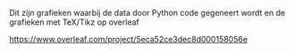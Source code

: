Dit zijn grafieken waarbij de data door Python code gegeneert wordt en de grafieken met TeX/Tikz op overleaf

https://www.overleaf.com/project/5eca52ce3dec8d000158056e
